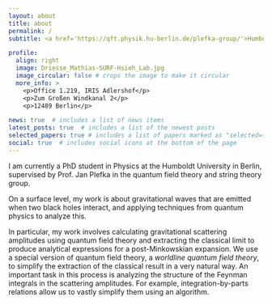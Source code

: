 ```yaml
---
layout: about
title: about
permalink: /
subtitle: <a href='https://qft.physik.hu-berlin.de/plefka-group/'>Humboldt Universität zu Berlin</a>.

profile:
  align: right
  image: Driesse_Mathias-SURF-Hsieh_Lab.jpg
  image_circular: false # crops the image to make it circular
  more_info: >
    <p>Office 1.219, IRIS Adlershof</p>
    <p>Zum Großen Windkanal 2</p>
    <p>12489 Berlin</p>

news: true  # includes a list of news items
latest_posts: true  # includes a list of the newest posts
selected_papers: true # includes a list of papers marked as "selected={true}"
social: true  # includes social icons at the bottom of the page
---
```


I am currently a PhD student in Physics at the Humboldt University in Berlin, supervised by Prof. Jan Plefka in the quantum field theory and string theory group. 

On a surface level, my work is about gravitational waves that are emitted when two black holes interact, and applying techniques from quantum physics to analyze this.

In particular, my work involves calculating gravitational scattering amplitudes using quantum field theory and extracting the classical limit to produce analytical expressions for a post-Minkowskian expansion. We use a special version of quantum field theory, a *worldline quantum field theory*, to simplify the extraction of the classical result in a very natural way. An important task in this process is analyzing the structure of the Feynman integrals in the scattering amplitudes. For example, integration-by-parts relations allow us to vastly simplify them using an algorithm. 